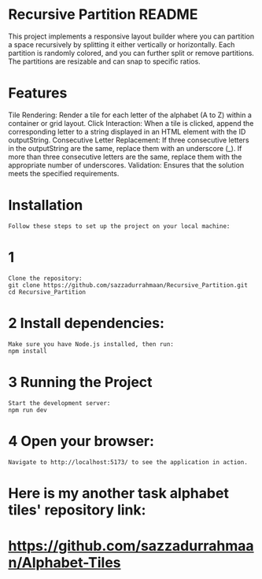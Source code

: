 # Recursive Partition README
  This project implements a responsive layout builder where you can partition a space recursively by splitting it either vertically or horizontally. Each partition is randomly colored, and 
  you can further split or remove partitions. The partitions are resizable and can snap to specific ratios.

# Features
   Tile Rendering: Render a tile for each letter of the alphabet (A to Z) within a container or grid layout.
   Click Interaction: When a tile is clicked, append the corresponding letter to a string displayed in an HTML element with the ID outputString.
   Consecutive Letter Replacement: If three consecutive letters in the outputString are the same, replace them with an underscore (_). If more than three consecutive letters are the 
    same, 
   replace them with the appropriate number of underscores.
   Validation: Ensures that the solution meets the specified requirements.

# Installation
    Follow these steps to set up the project on your local machine:

  # 1 
    Clone the repository:
    git clone https://github.com/sazzadurrahmaan/Recursive_Partition.git
    cd Recursive_Partition
  
  # 2 Install dependencies:
    Make sure you have Node.js installed, then run:
    npm install
  
  # 3 Running the Project
    Start the development server:
    npm run dev
  # 4 Open your browser:
    Navigate to http://localhost:5173/ to see the application in action.

# Here is my another task alphabet tiles' repository link: 
# https://github.com/sazzadurrahmaan/Alphabet-Tiles

  

